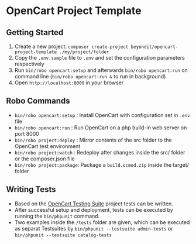 # OpenCart Project Template

## Getting Started

 1. Create a new project: `composer create-project beyondit/opencart-project-template ./my/project/folder`
 2. Copy the `.env.sample` file to `.env` and set the configuration parameters respectively
 3. Run `bin/robo opencart:setup` and afterwards `bin/robo opencart:run` on command line (`bin/robo opencart:run &` to run in background)
 4. Open `http://localhost:8000` in your browser

## Robo Commands

 * `bin/robo opencart:setup` : Install OpenCart with configuration set in `.env` file
 * `bin/robo opencart:run`   : Run OpenCart on a php build-in web server on port 8000
 * `bin/robo project:deploy` : Mirror contents of the src folder to the OpenCart test environment
 * `bin/robo project:watch`  : Redeploy after changes inside the src/ folder or the composer.json file
 * `bin/robo project:package`: Package a `build.ocmod.zip` inside the target/ folder
 
## Writing Tests
 
 * Based on the [OpenCart Testing Suite](https://github.com/beyondit/opencart-test-suite) project tests can be written.
 * After successful setup and deployment, tests can be executed by running the `bin/phpunit` command.
 * Two examples inside the `/tests` folder are given, which can be executed as separat Testsuites by `bin/phpunit --testsuite admin-tests` or `bin/phpunit --testsuite catalog-tests`




